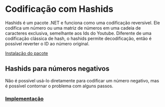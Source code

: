 # Codificação com Hashids 

Hashids é um pacote .NET e funciona como uma codificação reversível. Ele codifica um número ou uma matriz de números em uma cadeia de caracteres exclusiva, semelhante aos Ids do Youtube. Diferente de uma codificação clássica de hash, o hashids permite decodificação, então é possível reverter o ID ao número original. <br>

<a href = "https://www.nuget.org/packages/Hashids.net">Instalação do pacote</a>

## Hashids para números negativos

Não é possível usá-lo diretamente para codificar um número negativo, mas é possível contornar o problema com alguns passos.

### <a href = "https://github.com/s-s-silva/HashidsNegative/blob/master/Program.cs" >Implementação</a>
